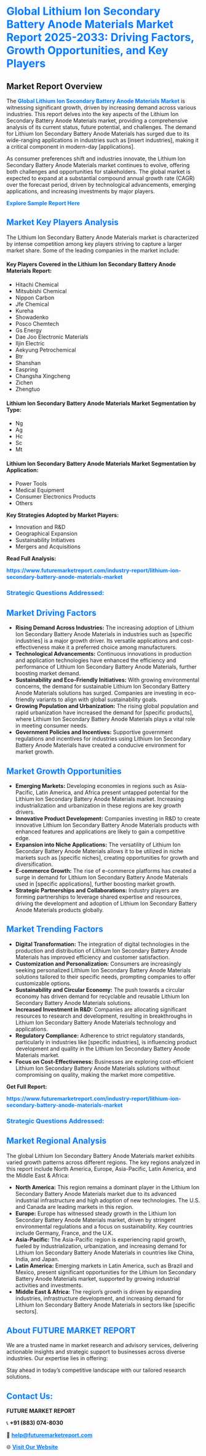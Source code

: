 <h1 style="color: #007BFF;">Global Lithium Ion Secondary Battery Anode Materials Market Report 2025-2033: Driving Factors, Growth Opportunities, and Key Players</h1>

<section id="overview">
<h2>Market Report Overview</h2>
<p>The <a href="https://www.futuremarketreport.com/industry-report/lithium-ion-secondary-battery-anode-materials-market" style="color: #007BFF; text-decoration: none;"><strong>Global Lithium Ion Secondary Battery Anode Materials Market</strong></a> is witnessing significant growth, driven by increasing demand across various industries. This report delves into the key aspects of the Lithium Ion Secondary Battery Anode Materials market, providing a comprehensive analysis of its current status, future potential, and challenges. The demand for Lithium Ion Secondary Battery Anode Materials has surged due to its wide-ranging applications in industries such as [insert industries], making it a critical component in modern-day [applications].</p>
<p>As consumer preferences shift and industries innovate, the Lithium Ion Secondary Battery Anode Materials market continues to evolve, offering both challenges and opportunities for stakeholders. The global market is expected to expand at a substantial compound annual growth rate (CAGR) over the forecast period, driven by technological advancements, emerging applications, and increasing investments by major players.</p>
</section>

<section id="overview">
<p><a href="https://www.futuremarketreport.com/request-sample/reportId=30392" style="color: #007BFF; text-decoration: none;"><strong>Explore Sample Report Here</strong></a></p>
</section>

<section id="key-players">
<h2 style="color: #007BFF;">Market Key Players Analysis</h2>
<p>The Lithium Ion Secondary Battery Anode Materials market is characterized by intense competition among key players striving to capture a larger market share. Some of the leading companies in the market include:</p>
<h4>Key Players Covered in the Lithium Ion Secondary Battery Anode Materials Report:</h4>
<ul><li>Hitachi Chemical</li><li>Mitsubishi Chemical</li><li>Nippon Carbon</li><li>Jfe Chemical</li><li>Kureha</li><li>Showadenko</li><li>Posco Chemtech</li><li>Gs Energy</li><li>Dae Joo Electronic Materials</li><li>Iljin Electric</li><li>Aekyung Petrochemical</li><li>Btr</li><li>Shanshan</li><li>Easpring</li><li>Changsha Xingcheng</li><li>Zichen</li><li>Zhengtuo</li></ul>
<h4>Lithium Ion Secondary Battery Anode Materials Market Segmentation by Type:</h4>
<ul><li>Ng</li><li>Ag</li><li>Hc</li><li>Sc</li><li>Mt</li></ul>

<h4>Lithium Ion Secondary Battery Anode Materials Market Segmentation by Application:</h4>
<ul><li>Power Tools</li><li>Medical Equipment</li><li>Consumer Electronics Products</li><li>Others</li></ul>
<p><strong>Key Strategies Adopted by Market Players:</strong></p>
<ul>
<li>Innovation and R&D</li>
<li>Geographical Expansion</li>
<li>Sustainability Initiatives</li>
<li>Mergers and Acquisitions</li>
</ul>
</section>

<section>
<p><strong>Read Full Analysis: </strong></p><a href="https://www.futuremarketreport.com/industry-report/lithium-ion-secondary-battery-anode-materials-market" style="color: #007BFF; text-decoration: none;"><strong>https://www.futuremarketreport.com/industry-report/lithium-ion-secondary-battery-anode-materials-market</strong></a>
<h3 style="color: #007BFF;">Strategic Questions Addressed:</h3>
</section>

<section id="driving-factors">
<h2 style="color: #007BFF;">Market Driving Factors</h2>
<ul>
<li><strong>Rising Demand Across Industries:</strong> The increasing adoption of Lithium Ion Secondary Battery Anode Materials in industries such as [specific industries] is a major growth driver. Its versatile applications and cost-effectiveness make it a preferred choice among manufacturers.</li>
<li><strong>Technological Advancements:</strong> Continuous innovations in production and application technologies have enhanced the efficiency and performance of Lithium Ion Secondary Battery Anode Materials, further boosting market demand.</li>
<li><strong>Sustainability and Eco-Friendly Initiatives:</strong> With growing environmental concerns, the demand for sustainable Lithium Ion Secondary Battery Anode Materials solutions has surged. Companies are investing in eco-friendly variants to align with global sustainability goals.</li>
<li><strong>Growing Population and Urbanization:</strong> The rising global population and rapid urbanization have increased the demand for [specific products], where Lithium Ion Secondary Battery Anode Materials plays a vital role in meeting consumer needs.</li>
<li><strong>Government Policies and Incentives:</strong> Supportive government regulations and incentives for industries using Lithium Ion Secondary Battery Anode Materials have created a conducive environment for market growth.</li>
</ul>
</section>

<section id="growth-opportunities">
<h2 style="color: #007BFF;">Market Growth Opportunities</h2>
<ul>
<li><strong>Emerging Markets:</strong> Developing economies in regions such as Asia-Pacific, Latin America, and Africa present untapped potential for the Lithium Ion Secondary Battery Anode Materials market. Increasing industrialization and urbanization in these regions are key growth drivers.</li>
<li><strong>Innovative Product Development:</strong> Companies investing in R&D to create innovative Lithium Ion Secondary Battery Anode Materials products with enhanced features and applications are likely to gain a competitive edge.</li>
<li><strong>Expansion into Niche Applications:</strong> The versatility of Lithium Ion Secondary Battery Anode Materials allows it to be utilized in niche markets such as [specific niches], creating opportunities for growth and diversification.</li>
<li><strong>E-commerce Growth:</strong> The rise of e-commerce platforms has created a surge in demand for Lithium Ion Secondary Battery Anode Materials used in [specific applications], further boosting market growth.</li>
<li><strong>Strategic Partnerships and Collaborations:</strong> Industry players are forming partnerships to leverage shared expertise and resources, driving the development and adoption of Lithium Ion Secondary Battery Anode Materials products globally.</li>
</ul>
</section>

<section id="trending-factors">
<h2 style="color: #007BFF;">Market Trending Factors</h2>
<ul>
<li><strong>Digital Transformation:</strong> The integration of digital technologies in the production and distribution of Lithium Ion Secondary Battery Anode Materials has improved efficiency and customer satisfaction.</li>
<li><strong>Customization and Personalization:</strong> Consumers are increasingly seeking personalized Lithium Ion Secondary Battery Anode Materials solutions tailored to their specific needs, prompting companies to offer customizable options.</li>
<li><strong>Sustainability and Circular Economy:</strong> The push towards a circular economy has driven demand for recyclable and reusable Lithium Ion Secondary Battery Anode Materials solutions.</li>
<li><strong>Increased Investment in R&D:</strong> Companies are allocating significant resources to research and development, resulting in breakthroughs in Lithium Ion Secondary Battery Anode Materials technology and applications.</li>
<li><strong>Regulatory Compliance:</strong> Adherence to strict regulatory standards, particularly in industries like [specific industries], is influencing product development and quality in the Lithium Ion Secondary Battery Anode Materials market.</li>
<li><strong>Focus on Cost-Effectiveness:</strong> Businesses are exploring cost-efficient Lithium Ion Secondary Battery Anode Materials solutions without compromising on quality, making the market more competitive.</li>
</ul>
</section>

<section>
<p><strong>Get Full Report: </strong></p><a href="https://www.futuremarketreport.com/industry-report/lithium-ion-secondary-battery-anode-materials-market" style="color: #007BFF; text-decoration: none;"><strong>https://www.futuremarketreport.com/industry-report/lithium-ion-secondary-battery-anode-materials-market</strong></a>
<h3 style="color: #007BFF;">Strategic Questions Addressed:</h3>
</section>


<section id="regional-analysis">
<h2 style="color: #007BFF;">Market Regional Analysis</h2>
<p>The global Lithium Ion Secondary Battery Anode Materials market exhibits varied growth patterns across different regions. The key regions analyzed in this report include North America, Europe, Asia-Pacific, Latin America, and the Middle East & Africa:</p>
<ul>
<li><strong>North America:</strong> This region remains a dominant player in the Lithium Ion Secondary Battery Anode Materials market due to its advanced industrial infrastructure and high adoption of new technologies. The U.S. and Canada are leading markets in this region.</li>
<li><strong>Europe:</strong> Europe has witnessed steady growth in the Lithium Ion Secondary Battery Anode Materials market, driven by stringent environmental regulations and a focus on sustainability. Key countries include Germany, France, and the U.K.</li>
<li><strong>Asia-Pacific:</strong> The Asia-Pacific region is experiencing rapid growth, fueled by industrialization, urbanization, and increasing demand for Lithium Ion Secondary Battery Anode Materials in countries like China, India, and Japan.</li>
<li><strong>Latin America:</strong> Emerging markets in Latin America, such as Brazil and Mexico, present significant opportunities for the Lithium Ion Secondary Battery Anode Materials market, supported by growing industrial activities and investments.</li>
<li><strong>Middle East & Africa:</strong> The region’s growth is driven by expanding industries, infrastructure development, and increasing demand for Lithium Ion Secondary Battery Anode Materials in sectors like [specific sectors].</li>
</ul>
</section>

<footer>
<h2 style="color: #007BFF;">About FUTURE MARKET REPORT</h2>
<p>We are a trusted name in market research and advisory services, delivering actionable insights and strategic support to businesses across diverse industries. Our expertise lies in offering:</p>

<p>Stay ahead in today’s competitive landscape with our tailored research solutions.</p>

<h2 style="color: #007BFF;">Contact Us:</h2>
<p><strong>FUTURE MARKET REPORT</strong></p>
<p>📞 <strong>+91 (883) 074-8030</strong></p>
<p>📧 <strong><a href="mailto:help@futuremarketreport.com" style="color: #007BFF;">help@futuremarketreport.com</a></strong></p>
<p>🌐 <strong><a href="https://www.futuremarketreport.com/" style="color: #007BFF;">Visit Our Website</a></strong></p>
</footer>